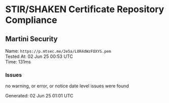 # STIR/SHAKEN Certificate Repository Compliance

## Martini Security

Name: `https://p.mtsec.me/2e5a/L0R4dWzFOXYS.pem`\
Tested At: 02 Jun 25 00:53 UTC\
Time: 131ms

### Issues

no warning, or error, or notice date level issues were found

Generated: 02 Jun 25 01:01 UTC